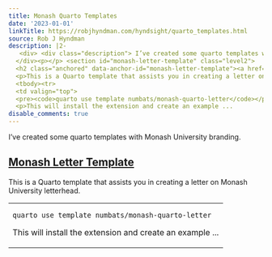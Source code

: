 ```yaml
---
title: Monash Quarto Templates
date: '2023-01-01'
linkTitle: https://robjhyndman.com/hyndsight/quarto_templates.html
source: Rob J Hyndman
description: |2-
   <div> <div class="description"> I’ve created some quarto templates with Monash University branding. </div>
  </div><p></p> <section id="monash-letter-template" class="level2">
  <h2 class="anchored" data-anchor-id="monash-letter-template"><a href="https://github.com/numbats/monash-quarto-letter">Monash Letter Template</a></h2>
  <p>This is a Quarto template that assists you in creating a letter on Monash University letterhead.</p> <table>
  <tbody><tr>
  <td valign="top">
  <pre><code>quarto use template numbats/monash-quarto-letter</code></pre>
  <p>This will install the extension and create an example ...
disable_comments: true
---
```

 <div> <div class="description"> I’ve created some quarto templates with Monash University branding. </div>
</div><p></p> <section id="monash-letter-template" class="level2">
<h2 class="anchored" data-anchor-id="monash-letter-template"><a href="https://github.com/numbats/monash-quarto-letter">Monash Letter Template</a></h2>
<p>This is a Quarto template that assists you in creating a letter on Monash University letterhead.</p> <table>
<tbody><tr>
<td valign="top">
<pre><code>quarto use template numbats/monash-quarto-letter</code></pre>
<p>This will install the extension and create an example ...